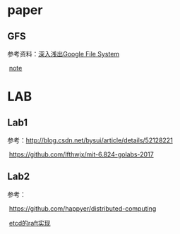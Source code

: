 # paper

## GFS

参考资料：[深入浅出Google File System](https://www.youtube.com/watch?v=WLad7CCexo8)

​	[note](./gfs.md)



# LAB

## Lab1

参考：http://blog.csdn.net/bysui/article/details/52128221

​	https://github.com/lfthwjx/mit-6.824-golabs-2017

## Lab2

参考：

​	https://github.com/happyer/distributed-computing

​	[etcd的raft实现](https://github.com/coreos/etcd)





